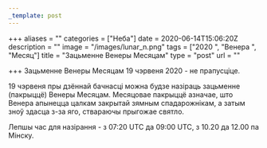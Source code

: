 ```yaml
---
_template: post
---
```



+++
aliases = ""
categories = ["Неба"]
date = 2020-06-14T15:06:20Z
description = ""
image = "/images/lunar_n.png"
tags = ["2020 ", "Венера ", "Месяц"]
title = "Зацьменне Венеры Месяцам"
type = "post"
url = ""

+++
Зацьменне Венеры Месяцам 19 чэрвеня 2020 - не прапусціце.  
  
19 чэрвеня пры дзённай бачнасці можна будзе назіраць зацьменне (пакрыццё) Венеры Месяцам. Месяцовае пакрыццё азначае, што Венера апынецца цалкам закрытай зямным спадарожнікам, а затым зноў здасца з-за яго, ствараючы прыгожае святло.  
  
Лепшы час для назірання - з 07:20 UTC да 09:00 UTC, з 10.20 да 12.00 па Мiнску.
